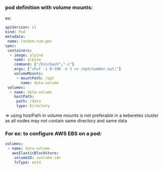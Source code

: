 ### pod definition with volume mounts:
ex:
```yaml
apiVersion: v1
kind: Pod
metadata:
 name: random-num-gen
spec:
 containers:
  - image: alpine
    name: alpine
    command: ["/bin/bash","-c"]
    args: ["shuf -i 0-100 -n 1 >> /opt/number.out;"]
    volumeMounts:
     - mountPath: /opt
       name: data-volume
 volumes:
  - name: data-volume
    hostPath:
     path: /data
     type: Directory
```

=> using hostPath in volume mounts is not preferable in a keberetes cluster as all nodes may not contain same directory and same data

### For ex: to configure AWS EBS on a pod:
```yaml
volumes:
 - name: data-volume
   awsElasticBlockStore:
    volumeID: <volume-id>
    fsType: ext4
```
